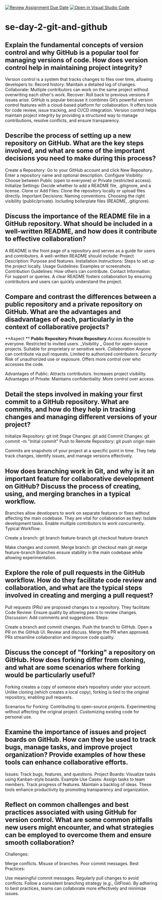 [![Review Assignment Due Date](https://classroom.github.com/assets/deadline-readme-button-22041afd0340ce965d47ae6ef1cefeee28c7c493a6346c4f15d667ab976d596c.svg)](https://classroom.github.com/a/8wgCKhpZ)
[![Open in Visual Studio Code](https://classroom.github.com/assets/open-in-vscode-2e0aaae1b6195c2367325f4f02e2d04e9abb55f0b24a779b69b11b9e10269abc.svg)](https://classroom.github.com/online_ide?assignment_repo_id=17246874&assignment_repo_type=AssignmentRepo)
# se-day-2-git-and-github
## Explain the fundamental concepts of version control and why GitHub is a popular tool for managing versions of code. How does version control help in maintaining project integrity?
Version control is a system that tracks changes to files over time, allowing developers to:
Record history: Maintain a detailed log of changes.
Collaborate: Multiple contributors can work on the same project without overwriting each other's work.
Recover: Roll back to previous versions if issues arise.
GitHub is popular because it combines Git’s powerful version control features with a cloud-based platform for collaboration. It offers tools for code review, issue tracking, and CI/CD integration. Version control helps maintain project integrity by providing a structured way to manage contributions, resolve conflicts, and ensure transparency.


## Describe the process of setting up a new repository on GitHub. What are the key steps involved, and what are some of the important decisions you need to make during this process?
Create a Repository:
Go to your GitHub account and click New Repository.
Enter a repository name and optional description.
Configure Visibility:
Choose between Public (open to everyone) or Private (restricted access).
Initialize Settings:
Decide whether to add a README file, .gitignore, and a license.
Clone or Add Files:
Clone the repository locally or upload files directly.
Important Decisions:
Naming conventions.
Choosing the right visibility (public/private).
Including boilerplate files (README, .gitignore).


## Discuss the importance of the README file in a GitHub repository. What should be included in a well-written README, and how does it contribute to effective collaboration?
A README is the front page of a repository and serves as a guide for users and contributors. A well-written README should include:
Project Description: Purpose and features.
Installation Instructions: Steps to set up the project locally.
Usage Guidelines: Examples or screenshots.
Contribution Guidelines: How others can contribute.
Contact Information: For support or queries.
A clear README fosters collaboration by ensuring contributors and users can quickly understand the project.


## Compare and contrast the differences between a public repository and a private repository on GitHub. What are the advantages and disadvantages of each, particularly in the context of collaborative projects?
**Aspect **             	**Public Repository**	                    **Private Repository**
_Access_              Accessible to everyone.	                   Restricted to invited users.
_Visibility _     	Good for open-source projects.	 Suitable for proprietary or sensitive work.
_Collaboration_	  Anyone can contribute via pull requests.   Limited to authorized contributors.
_Security_ Risk of unauthorized use or exposure.	Offers more control over who accesses the code.

Advantages of Public:
Attracts contributors.
Increases project visibility.
Advantages of Private:
Maintains confidentiality.
More control over access.

## Detail the steps involved in making your first commit to a GitHub repository. What are commits, and how do they help in tracking changes and managing different versions of your project?
Initialize Repository:  git init
Stage Changes:  git add <file-name>
Commit Changes:  git commit -m "Initial commit"
Push to Remote Repository:  git push origin main

Commits are snapshots of your project at a specific point in time. They help track changes, identify issues, and manage versions effectively.


## How does branching work in Git, and why is it an important feature for collaborative development on GitHub? Discuss the process of creating, using, and merging branches in a typical workflow.
Branches allow developers to work on separate features or fixes without affecting the main codebase. They are vital for collaboration as they:
Isolate development tasks.
Enable multiple contributors to work concurrently.
Typical Workflow:

Create a branch:
git branch feature-branch
git checkout feature-branch

Make changes and commit.
Merge branch:
git checkout main
git merge feature-branch
Branches ensure stability in the main codebase while allowing experimentation.



## Explore the role of pull requests in the GitHub workflow. How do they facilitate code review and collaboration, and what are the typical steps involved in creating and merging a pull request?
Pull requests (PRs) are proposed changes to a repository. They facilitate:
Code Review: Ensure quality by allowing peers to review changes.
Discussion: Add comments and suggestions.
Steps:

Create a branch and commit changes.
Push the branch to GitHub.
Open a PR on the GitHub UI.
Review and discuss.
Merge the PR when approved.
PRs streamline collaboration and improve code quality.

## Discuss the concept of "forking" a repository on GitHub. How does forking differ from cloning, and what are some scenarios where forking would be particularly useful?
Forking creates a copy of someone else’s repository under your account. Unlike cloning (which creates a local copy), forking is tied to the original repository, enabling pull requests.

Scenarios for Forking:
Contributing to open-source projects.
Experimenting without affecting the original project.
Customizing existing code for personal use.

## Examine the importance of issues and project boards on GitHub. How can they be used to track bugs, manage tasks, and improve project organization? Provide examples of how these tools can enhance collaborative efforts.
Issues: Track bugs, features, and questions.
Project Boards: Visualize tasks using Kanban-style boards.
Example Use Cases:
Assign tasks to team members.
Track progress of features.
Maintain a backlog of ideas.
These tools enhance productivity by promoting transparency and organization.

## Reflect on common challenges and best practices associated with using GitHub for version control. What are some common pitfalls new users might encounter, and what strategies can be employed to overcome them and ensure smooth collaboration?
Challenges:

Merge conflicts.
Misuse of branches.
Poor commit messages.
Best Practices:

Use meaningful commit messages.
Regularly pull changes to avoid conflicts.
Follow a consistent branching strategy (e.g., GitFlow).
By adhering to best practices, teams can collaborate more effectively and minimize issues.
